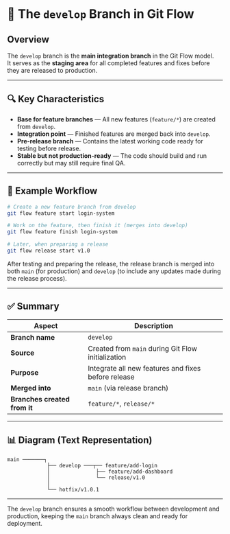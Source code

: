 # 🧩 The `develop` Branch in Git Flow

## Overview

The `develop` branch is the **main integration branch** in the Git Flow model.  
It serves as the **staging area** for all completed features and fixes before they are released to production.

---

## 🔍 Key Characteristics

- **Base for feature branches** — All new features (`feature/*`) are created from `develop`.  
- **Integration point** — Finished features are merged back into `develop`.  
- **Pre-release branch** — Contains the latest working code ready for testing before release.  
- **Stable but not production-ready** — The code should build and run correctly but may still require final QA.

---

## 🧭 Example Workflow

```bash
# Create a new feature branch from develop
git flow feature start login-system

# Work on the feature, then finish it (merges into develop)
git flow feature finish login-system

# Later, when preparing a release
git flow release start v1.0
```

After testing and preparing the release, the release branch is merged into both `main` (for production) and `develop` (to include any updates made during the release process).

---

## ✅ Summary

| **Aspect** | **Description** |
|-------------|-----------------|
| **Branch name** | `develop` |
| **Source** | Created from `main` during Git Flow initialization |
| **Purpose** | Integrate all new features and fixes before release |
| **Merged into** | `main` (via release branch) |
| **Branches created from it** | `feature/*`, `release/*` |

---

## 📊 Diagram (Text Representation)

```
main ───────┐
             ├── develop ───┬── feature/add-login
             │               ├── feature/add-dashboard
             │               └── release/v1.0
             │
             └── hotfix/v1.0.1
```

---

The `develop` branch ensures a smooth workflow between development and production, keeping the `main` branch always clean and ready for deployment.
